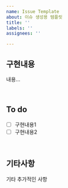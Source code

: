 ```yaml
---
name: Issue Template
about: 이슈 생성용 템플릿
title: ''
labels: ''
assignees: ''

---
```


## 구현내용
내용...

<br />

## To do
- [ ] 구현내용1
- [ ] 구현내용2

<br />

## 기타사항
기타 추가적인 사항

<br />
